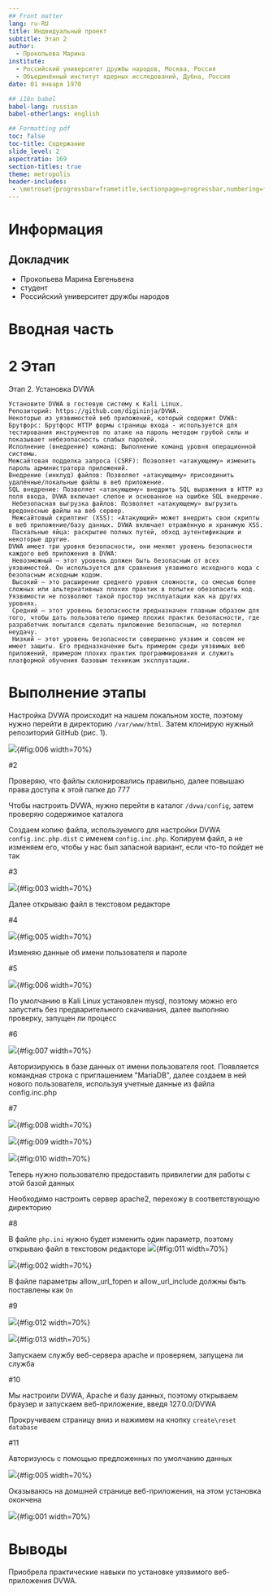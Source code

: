 ```yaml
---
## Front matter
lang: ru-RU
title: Индвидуальный проект 
subtitle: Этап 2 
author:
  - Прокопьева Марина 
institute:
  - Российский университет дружбы народов, Москва, Россия
  - Объединённый институт ядерных исследований, Дубна, Россия
date: 01 января 1970

## i18n babel
babel-lang: russian
babel-otherlangs: english

## Formatting pdf
toc: false
toc-title: Содержание
slide_level: 2
aspectratio: 169
section-titles: true
theme: metropolis
header-includes:
 - \metroset{progressbar=frametitle,sectionpage=progressbar,numbering=fraction}
---
```


# Информация

## Докладчик



  * Прокопьева Марина Евгеньвена
  * студент
  * Российский университет дружбы народов


# Вводная часть

# 2 Этап 

Этап 2. Установка DVWA

    Установите DVWA в гостевую систему к Kali Linux.
    Репозиторий: https://github.com/digininja/DVWA.
    Некоторые из уязвимостей веб приложений, который содержит DVWA:
    Брутфорс: Брутфорс HTTP формы страницы входа - используется для тестирования инструментов по атаке на пароль методом грубой силы и показывает небезопасность слабых паролей.
    Исполнение (внедрение) команд: Выполнение команд уровня операционной системы.
    Межсайтовая подделка запроса (CSRF): Позволяет «атакующему» изменить пароль администратора приложений.
    Внедрение (инклуд) файлов: Позволяет «атакующему» присоединить удалённые/локальные файлы в веб приложение.
    SQL внедрение: Позволяет «атакующему» внедрить SQL выражения в HTTP из поля ввода, DVWA включает слепое и основанное на ошибке SQL внедрение.
     Небезопасная выгрузка файлов: Позволяет «атакующему» выгрузить вредоносные файлы на веб сервер.
     Межсайтовый скриптинг (XSS): «Атакующий» может внедрить свои скрипты в веб приложение/базу данных. DVWA включает отражённую и хранимую XSS.
     Пасхальные яйца: раскрытие полных путей, обход аутентификации и некоторые другие.
    DVWA имеет три уровня безопасности, они меняют уровень безопасности каждого веб приложения в DVWA:
     Невозможный — этот уровень должен быть безопасным от всех уязвимостей. Он используется для сравнения уязвимого исходного кода с безопасным исходным кодом.
     Высокий — это расширение среднего уровня сложности, со смесью более сложных или альтернативных плохих практик в попытке обезопасить код. Уязвимости не позволяют такой простор эксплуатации как на других уровнях.
     Средний — этот уровень безопасности предназначен главным образом для того, чтобы дать пользователю пример плохих практик безопасности, где разработчик попытался сделать приложение безопасным, но потерпел неудачу.
     Низкий — этот уровень безопасности совершенно уязвим и совсем не имеет защиты. Его предназначение быть примером среди уязвимых веб приложений, примером плохих практик программирования и служить платформой обучения базовым техникам эксплуатации.

# Выполнение этапы 

Настройка DVWA происходит на нашем локальном хосте, поэтому нужно перейти в директорию `/var/www/html`. Затем клонирую нужный репозиторий GitHub (рис. 1).

![](image/6.png){#fig:006 width=70%}

#2 

Проверяю, что файлы склонировались правильно, далее повышаю права доступа к этой папке до 777 

Чтобы настроить DVWA, нужно перейти в каталог `/dvwa/config`, затем проверяю содержимое каталога 

Создаем копию файла, используемого для настройки DVWA `config.inc.php.dist` с именем `config.inc.php`. Копируем файл, а не изменяем его, чтобы у нас был запасной вариант, если что-то пойдет не так 

#3

![](image/3.png){#fig:003 width=70%}

Далее открываю файл в текстовом редакторе 

#4

![](image/5.png){#fig:005 width=70%}

Изменяю данные об имени пользователя и пароле 

#5

![](image/6.png){#fig:006 width=70%}

По умолчанию в Kali Linux установлен mysql, поэтому можно его запустить без предварительного скачивания, далее выполняю проверку, запущен ли процесс 

#6

![](image/7.png){#fig:007 width=70%}

Авторизируюсь в базе данных от имени пользователя root. Появляется командная строка с приглашением "MariaDB", далее создаем в ней нового пользователя, используя учетные данные из файла config.inc.php 

#7

![](image/8.png){#fig:008 width=70%}

![](image/9.png){#fig:009 width=70%}

![](image/10.png){#fig:010 width=70%}

Теперь нужно пользователю предоставить привилегии для работы с этой базой данных 

Необходимо настроить сервер apache2, перехожу в соответствующую директорию 

#8

В файле `php.ini` нужно будет изменить один параметр, поэтому открываю файл в текстовом редакторе 
![](image/11.png){#fig:011 width=70%}

![](image/2.png){#fig:002 width=70%}

В файле параметры allow_url_fopen и allow_url_include должны быть поставлены как `On` 

#9

![](image/12.png){#fig:012 width=70%}

![](image/13.png){#fig:013 width=70%}

Запускаем службу веб-сервера apache и проверяем, запущена ли служба 

#10

Мы настроили DVWA, Apache и базу данных, поэтому открываем браузер и запускаем веб-приложение, введя 127.0.0/DVWA 


Прокручиваем страницу вниз и нажимем на кнопку `create\reset database` 

#11

Авторизуюсь с помощью предложенных по умолчанию данных 

![](image/5.png){#fig:005 width=70%}

Оказываюсь на домшней странице веб-приложения, на этом установка окончена 

![](image/1.png){#fig:001 width=70%}

# Выводы

Приобрела практические навыки по установке уязвимого веб-приложения DVWA.
